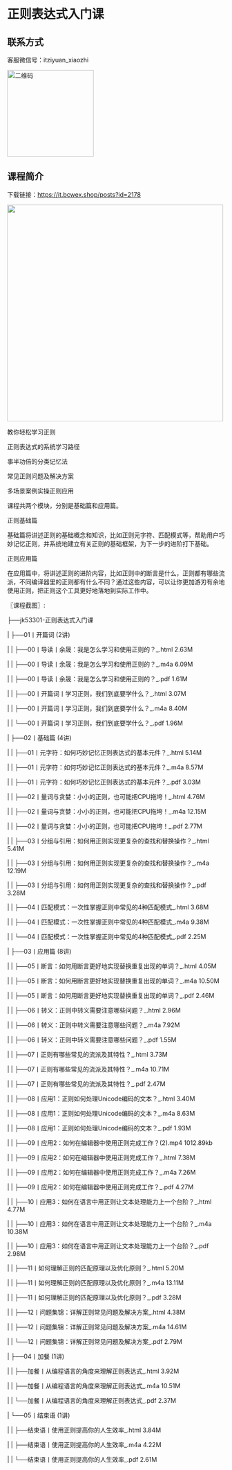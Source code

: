 # 正则表达式入门课  

## 联系方式

客服微信号：itziyuan_xiaozhi

<img src="https://ziyuanyun.oss-cn-guangzhou.aliyuncs.com/common/20240614073449/666b82192834a.jpg" width="200" height="200" alt="二维码">

## 课程简介

下载链接：https://it.bcwex.shop/posts?id=2178

<img src="https://ziyuanyun.oss-cn-guangzhou.aliyuncs.com/yun/20240515183715/6644905be6e2c.jpg" width="500" alt="">

  教你轻松学习正则

 正则表达式的系统学习路径

 事半功倍的分类记忆法

 常见正则问题及解决方案

 多场景案例实操正则应用

 课程共两个模块，分别是基础篇和应用篇。

 正则基础篇

 基础篇将讲述正则的基础概念和知识，比如正则元字符、匹配模式等，帮助用户巧妙记忆正则，并系统地建立有关正则的基础框架，为下一步的进阶打下基础。

 正则应用篇

 在应用篇中，将讲述正则的进阶内容，比如正则中的断言是什么，正则都有哪些流派，不同编译器里的正则都有什么不同？通过这些内容，可以让你更加游刃有余地使用正则，把正则这个工具更好地落地到实际工作中。

 〖课程截图〗:

  ├──jk53301-正则表达式入门课

 | ├──01丨开篇词 (2讲)

 | | ├──00丨导读丨余晟：我是怎么学习和使用正则的？_.html 2.63M

 | | ├──00丨导读丨余晟：我是怎么学习和使用正则的？_.m4a 6.09M

 | | ├──00丨导读丨余晟：我是怎么学习和使用正则的？_.pdf 1.61M

 | | ├──00丨开篇词丨学习正则，我们到底要学什么？_.html 3.07M

 | | ├──00丨开篇词丨学习正则，我们到底要学什么？_.m4a 8.40M

 | | └──00丨开篇词丨学习正则，我们到底要学什么？_.pdf 1.96M

 | ├──02丨基础篇 (4讲)

 | | ├──01丨元字符：如何巧妙记忆正则表达式的基本元件？_.html 5.14M

 | | ├──01丨元字符：如何巧妙记忆正则表达式的基本元件？_.m4a 8.57M

 | | ├──01丨元字符：如何巧妙记忆正则表达式的基本元件？_.pdf 3.03M

 | | ├──02丨量词与贪婪：小小的正则，也可能把CPU拖垮！_.html 4.76M

 | | ├──02丨量词与贪婪：小小的正则，也可能把CPU拖垮！_.m4a 12.15M

 | | ├──02丨量词与贪婪：小小的正则，也可能把CPU拖垮！_.pdf 2.77M

 | | ├──03丨分组与引用：如何用正则实现更复杂的查找和替换操作？_.html 5.41M

 | | ├──03丨分组与引用：如何用正则实现更复杂的查找和替换操作？_.m4a 12.19M

 | | ├──03丨分组与引用：如何用正则实现更复杂的查找和替换操作？_.pdf 3.28M

 | | ├──04丨匹配模式：一次性掌握正则中常见的4种匹配模式_.html 3.68M

 | | ├──04丨匹配模式：一次性掌握正则中常见的4种匹配模式_.m4a 9.38M

 | | └──04丨匹配模式：一次性掌握正则中常见的4种匹配模式_.pdf 2.25M

 | ├──03丨应用篇 (8讲)

 | | ├──05丨断言：如何用断言更好地实现替换重复出现的单词？_.html 4.05M

 | | ├──05丨断言：如何用断言更好地实现替换重复出现的单词？_.m4a 10.50M

 | | ├──05丨断言：如何用断言更好地实现替换重复出现的单词？_.pdf 2.46M

 | | ├──06丨转义：正则中转义需要注意哪些问题？_.html 2.96M

 | | ├──06丨转义：正则中转义需要注意哪些问题？_.m4a 7.92M

 | | ├──06丨转义：正则中转义需要注意哪些问题？_.pdf 1.55M

 | | ├──07丨正则有哪些常见的流派及其特性？_.html 3.73M

 | | ├──07丨正则有哪些常见的流派及其特性？_.m4a 10.71M

 | | ├──07丨正则有哪些常见的流派及其特性？_.pdf 2.47M

 | | ├──08丨应用1：正则如何处理Unicode编码的文本？_.html 3.40M

 | | ├──08丨应用1：正则如何处理Unicode编码的文本？_.m4a 8.63M

 | | ├──08丨应用1：正则如何处理Unicode编码的文本？_.pdf 1.93M

 | | ├──09丨应用2：如何在编辑器中使用正则完成工作？(2).mp4 1012.89kb

 | | ├──09丨应用2：如何在编辑器中使用正则完成工作？_.html 7.38M

 | | ├──09丨应用2：如何在编辑器中使用正则完成工作？_.m4a 7.26M

 | | ├──09丨应用2：如何在编辑器中使用正则完成工作？_.pdf 4.27M

 | | ├──10丨应用3：如何在语言中用正则让文本处理能力上一个台阶？_.html 4.77M

 | | ├──10丨应用3：如何在语言中用正则让文本处理能力上一个台阶？_.m4a 10.38M

 | | ├──10丨应用3：如何在语言中用正则让文本处理能力上一个台阶？_.pdf 2.98M

 | | ├──11丨如何理解正则的匹配原理以及优化原则？_.html 5.20M

 | | ├──11丨如何理解正则的匹配原理以及优化原则？_.m4a 13.11M

 | | ├──11丨如何理解正则的匹配原理以及优化原则？_.pdf 3.28M

 | | ├──12丨问题集锦：详解正则常见问题及解决方案_.html 4.38M

 | | ├──12丨问题集锦：详解正则常见问题及解决方案_.m4a 14.61M

 | | └──12丨问题集锦：详解正则常见问题及解决方案_.pdf 2.79M

 | ├──04丨加餐 (1讲)

 | | ├──加餐丨从编程语言的角度来理解正则表达式_.html 3.92M

 | | ├──加餐丨从编程语言的角度来理解正则表达式_.m4a 10.51M

 | | └──加餐丨从编程语言的角度来理解正则表达式_.pdf 2.37M

 | └──05丨结束语 (1讲)

 | | ├──结束语丨使用正则提高你的人生效率_.html 3.84M

 | | ├──结束语丨使用正则提高你的人生效率_.m4a 4.22M

 | | └──结束语丨使用正则提高你的人生效率_.pdf 2.61M

  